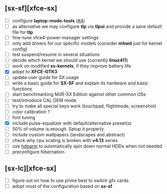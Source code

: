 ## [sx-sf][xfce-sx]

- [ ] configure **laptop-mode-tools** ([#4](https://github.com/philmmanjaro/project-sx/issues/4))
- [ ] as alternative we may configure **tlp** via **tlpui** and provide a sane default file for **tlp**
- [ ] fine-tune xfce4-power-manager settings
- [ ] only add drivers for our specific models (consider **mhwd** just for kernel config)
- [ ] test suspend/resume in several situations
- [ ] decide which kernel we should use (currently **linux411**)
- [ ] work on modified **sx-kernels**, if they improve battery life
- [x] adopt to **XFCE-GTK3**
- [ ] update user guide for SX usage
- [ ] write a basic guide for **SX-SF** and explain its hardware and basic functions
- [ ] start benchmarking MJR-SX Edition against other common OSs
- [ ] test/introduce CAL OEM mode
- [ ] try to make all special keys work (touchpad, flightmode, screenshot)
- [ ] color calibration ?
- [ ] font tuning
- [x] include pulse-equalizer with default/alternative preset(s)
- [ ] 50% of volume is enough. Setup it properly
- [ ] include custom wallpapers (landscapes and abstract)
- [ ] check why cpu scaling is broken with **v4.13** series
- [ ] use [hdparm](https://wiki.archlinux.org/index.php/hdparm) to automatically spin down normal HDDs when not needed
- [ ] preconfigure hibernation

## [sx-lc][xfce-sx]
- [ ] figure out on how to use prime best to switch gfx cards
- [ ] adopt most of the configuration based on **sx-sf**
